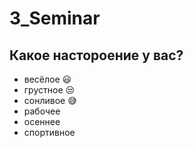 # 3_Seminar

## Какое настороение у вас?
* весёлое :smiley:
* грустное :unamused:
* сонливое :sweat_smile:
* рабочее
* осеннее
* спортивное
